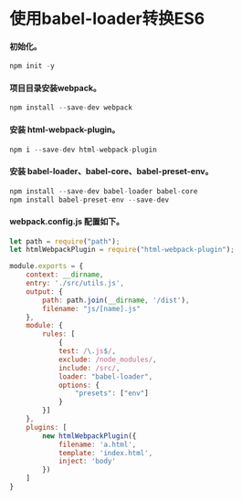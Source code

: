 # 使用babel-loader转换ES6

#### 初始化。
``` js
npm init -y
```

#### 项目目录安装webpack。
``` js
npm install --save-dev webpack
```

#### 安装 html-webpack-plugin。
``` js
npm i --save-dev html-webpack-plugin
```

#### 安装 babel-loader、babel-core、babel-preset-env。

``` js
npm install --save-dev babel-loader babel-core
npm install babel-preset-env --save-dev
```

#### webpack.config.js 配置如下。
``` js
let path = require("path");
let htmlWebpackPlugin = require("html-webpack-plugin");

module.exports = {
    context: __dirname,
    entry: './src/utils.js',
    output: {
        path: path.join(__dirname, '/dist'),
        filename: "js/[name].js"
    },
    module: {
        rules: [
            {
            test: /\.js$/,
            exclude: /node_modules/,
            include: /src/,
            loader: "babel-loader",
            options: {
                "presets": ["env"]
            }
        }]
    },
    plugins: [
        new htmlWebpackPlugin({
            filename: 'a.html',
            template: 'index.html',
            inject: 'body'
        })
    ]
}
```